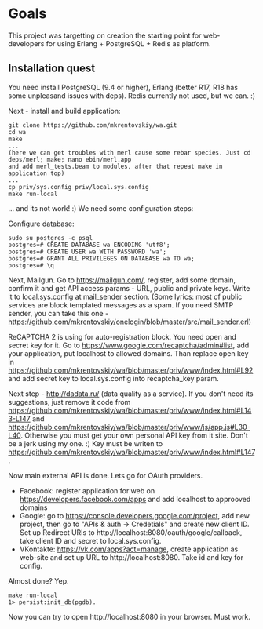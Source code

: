 Goals
=====

This project was targetting on creation the starting point for web-developers for using Erlang + PostgreSQL + Redis as platform.

Installation quest
------------------

You need install PostgreSQL (9.4 or higher), Erlang (better R17, R18 has some unpleasand issues with deps). Redis currently not used, but we can. :)

Next - install and build application:

    git clone https://github.com/mkrentovskiy/wa.git
    cd wa
    make
    ...
    (here we can get troubles with merl cause some rebar species. Just cd deps/merl; make; nano ebin/merl.app 
    and add merl_tests.beam to modules, after that repeat make in application top)
    ...
    cp priv/sys.config priv/local.sys.config
    make run-local

... and its not work! :) We need some configuration steps:

Configure database:

    sudo su postgres -c psql
    postgres=# CREATE DATABASE wa ENCODING 'utf8';
    postgres=# CREATE USER wa WITH PASSWORD 'wa';
    postgres=# GRANT ALL PRIVILEGES ON DATABASE wa TO wa;
    postgres=# \q

Next, Mailgun. Go to https://mailgun.com/, register, add some domain, confirm it and get API access params - 
URL, public and private keys. Write it to local.sys.config at mail_sender section. (Some lyrics: most of public services 
are block templated messages as a spam. If you need SMTP sender, you can take this one - https://github.com/mkrentovskiy/onelogin/blob/master/src/mail_sender.erl)

ReCAPTCHA 2 is using for auto-registration block. You need open and secret key for it. Go to https://www.google.com/recaptcha/admin#list, add your 
application, put localhost to allowed domains. Than replace open key in https://github.com/mkrentovskiy/wa/blob/master/priv/www/index.html#L92 and add 
secret key to local.sys.config into recaptcha_key param.

Next step - http://dadata.ru/ (data quality as a service). If you don't need its suggestions, just remove it code from 
https://github.com/mkrentovskiy/wa/blob/master/priv/www/index.html#L143-L147 and https://github.com/mkrentovskiy/wa/blob/master/priv/www/js/app.js#L30-L40. 
Otherwise you must get your own personal API key from it site. Don't be a jerk using my one. :) Key must be writen to 
https://github.com/mkrentovskiy/wa/blob/master/priv/www/index.html#L147.

Now main external API is done. Lets go for OAuth providers.
* Facebook: register application for web on https://developers.facebook.com/apps and add localhost to approoved domains
* Google: go to https://console.developers.google.com/project, add new project, then go to "APIs & auth -> Credetials" and create new client ID. 
Set up Redirect URIs to http://localhost:8080/oauth/google/callback, take client ID and secret to local.sys.config.
* VKontakte: https://vk.com/apps?act=manage, create application as web-site and set up URL to http://localhost:8080. Take id and key for config.

Almost done? Yep.

    make run-local
    1> persist:init_db(pgdb).

Now you can try to open http://localhost:8080 in your browser. Must work.
